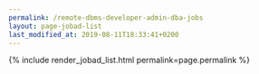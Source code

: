 ```yaml
---
permalink: /remote-dbms-developer-admin-dba-jobs
layout: page-jobad-list
last_modified_at: 2019-08-11T18:33:41+0200
---
```

{% include render_jobad_list.html permalink=page.permalink %}
